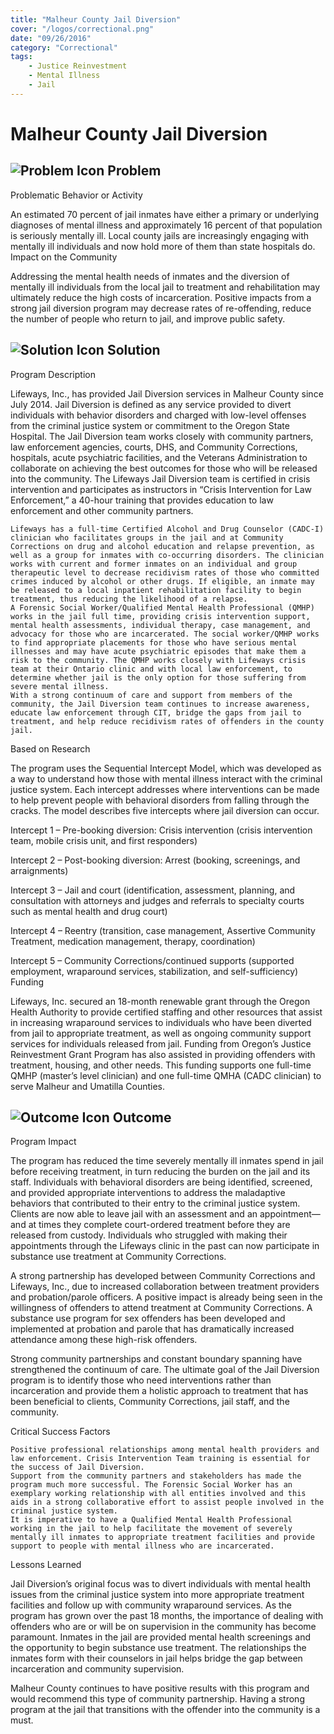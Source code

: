 ```yaml
---
title: "Malheur County Jail Diversion"
cover: "/logos/correctional.png"
date: "09/26/2016"
category: "Correctional"
tags:
    - Justice Reinvestment
    - Mental Illness
    - Jail  
---
```


# Malheur County Jail Diversion

## ![Problem Icon](https://github.com/google/material-design-icons/raw/master/alert/1x_web/ic_error_outline_black_48dp.png "Problem") Problem

Problematic Behavior or Activity

An estimated 70 percent of jail inmates have either a primary or underlying diagnoses of mental illness and approximately 16 percent of that population is seriously mentally ill. Local county jails are increasingly engaging with mentally ill individuals and now hold more of them than state hospitals do.
Impact on the Community

Addressing the mental health needs of inmates and the diversion of mentally ill individuals from the local jail to treatment and rehabilitation may ultimately reduce the high costs of incarceration. Positive impacts from a strong jail diversion program may decrease rates of re-offending, reduce the number of people who return to jail, and improve public safety.

## ![Solution Icon](https://github.com/google/material-design-icons/raw/master/action/1x_web/ic_lightbulb_outline_black_48dp.png "Solution") Solution

Program Description

Lifeways, Inc., has provided Jail Diversion services in Malheur County since July 2014. Jail Diversion is defined as any service provided to divert individuals with behavior disorders and charged with low-level offenses from the criminal justice system or commitment to the Oregon State Hospital. The Jail Diversion team works closely with community partners, law enforcement agencies, courts, DHS, and Community Corrections, hospitals, acute psychiatric facilities, and the Veterans Administration to collaborate on achieving the best outcomes for those who will be released into the community. The Lifeways Jail Diversion team is certified in crisis intervention and participates as instructors in “Crisis Intervention for Law Enforcement,” a 40-hour training that provides education to law enforcement and other community partners.

    Lifeways has a full-time Certified Alcohol and Drug Counselor (CADC-I) clinician who facilitates groups in the jail and at Community Corrections on drug and alcohol education and relapse prevention, as well as a group for inmates with co-occurring disorders. The clinician works with current and former inmates on an individual and group therapeutic level to decrease recidivism rates of those who committed crimes induced by alcohol or other drugs. If eligible, an inmate may be released to a local inpatient rehabilitation facility to begin treatment, thus reducing the likelihood of a relapse.
    A Forensic Social Worker/Qualified Mental Health Professional (QMHP) works in the jail full time, providing crisis intervention support, mental health assessments, individual therapy, case management, and advocacy for those who are incarcerated. The social worker/QMHP works to find appropriate placements for those who have serious mental illnesses and may have acute psychiatric episodes that make them a risk to the community. The QMHP works closely with Lifeways crisis team at their Ontario clinic and with local law enforcement, to determine whether jail is the only option for those suffering from severe mental illness.
    With a strong continuum of care and support from members of the community, the Jail Diversion team continues to increase awareness, educate law enforcement through CIT, bridge the gaps from jail to treatment, and help reduce recidivism rates of offenders in the county jail.

Based on Research

The program uses the Sequential Intercept Model, which was developed as a way to understand how those with mental illness interact with the criminal justice system. Each intercept addresses where interventions can be made to help prevent people with behavioral disorders from falling through the cracks. The model describes five intercepts where jail diversion can occur.

Intercept 1 – Pre-booking diversion: Crisis intervention (crisis intervention team, mobile crisis unit, and first responders)

Intercept 2 – Post-booking diversion: Arrest (booking, screenings, and arraignments)

Intercept 3 – Jail and court (identification, assessment, planning, and consultation with attorneys and judges and referrals to specialty courts such as mental health and drug court)

Intercept 4 – Reentry (transition, case management, Assertive Community Treatment, medication management, therapy, coordination)

Intercept 5 – Community Corrections/continued supports (supported employment, wraparound services, stabilization, and self-sufficiency)
Funding

Lifeways, Inc. secured an 18-month renewable grant through the Oregon Health Authority to provide certified staffing and other resources that assist in increasing wraparound services to individuals who have been diverted from jail to appropriate treatment, as well as ongoing community support services for individuals released from jail. Funding from Oregon’s Justice Reinvestment Grant Program has also assisted in providing offenders with treatment, housing, and other needs. This funding supports one full-time QMHP (master’s level clinician) and one full-time QMHA (CADC clinician) to serve Malheur and Umatilla Counties.

## ![Outcome Icon](https://github.com/google/material-design-icons/raw/master/action/1x_web/ic_view_list_black_48dp.png "Outcome") Outcome

Program Impact

The program has reduced the time severely mentally ill inmates spend in jail before receiving treatment, in turn reducing the burden on the jail and its staff. Individuals with behavioral disorders are being identified, screened, and provided appropriate interventions to address the maladaptive behaviors that contributed to their entry to the criminal justice system. Clients are now able to leave jail with an assessment and an appointment—and at times they complete court-ordered treatment before they are released from custody. Individuals who struggled with making their appointments through the Lifeways clinic in the past can now participate in substance use treatment at Community Corrections.

A strong partnership has developed between Community Corrections and Lifeways, Inc., due to increased collaboration between treatment providers and probation/parole officers. A positive impact is already being seen in the willingness of offenders to attend treatment at Community Corrections. A substance use program for sex offenders has been developed and implemented at probation and parole that has dramatically increased attendance among these high-risk offenders.

Strong community partnerships and constant boundary spanning have strengthened the continuum of care. The ultimate goal of the Jail Diversion program is to identify those who need interventions rather than incarceration and provide them a holistic approach to treatment that has been beneficial to clients, Community Corrections, jail staff, and the community.

Critical Success Factors

    Positive professional relationships among mental health providers and law enforcement. Crisis Intervention Team training is essential for the success of Jail Diversion.
    Support from the community partners and stakeholders has made the program much more successful. The Forensic Social Worker has an exemplary working relationship with all entities involved and this aids in a strong collaborative effort to assist people involved in the criminal justice system.
    It is imperative to have a Qualified Mental Health Professional working in the jail to help facilitate the movement of severely mentally ill inmates to appropriate treatment facilities and provide support to people with mental illness who are incarcerated.

Lessons Learned

Jail Diversion’s original focus was to divert individuals with mental health issues from the criminal justice system into more appropriate treatment facilities and follow up with community wraparound services. As the program has grown over the past 18 months, the importance of dealing with offenders who are or will be on supervision in the community has become paramount. Inmates in the jail are provided mental health screenings and the opportunity to begin substance use treatment. The relationships the inmates form with their counselors in jail helps bridge the gap between incarceration and community supervision.

Malheur County continues to have positive results with this program and would recommend this type of community partnership. Having a strong program at the jail that transitions with the offender into the community is a must.